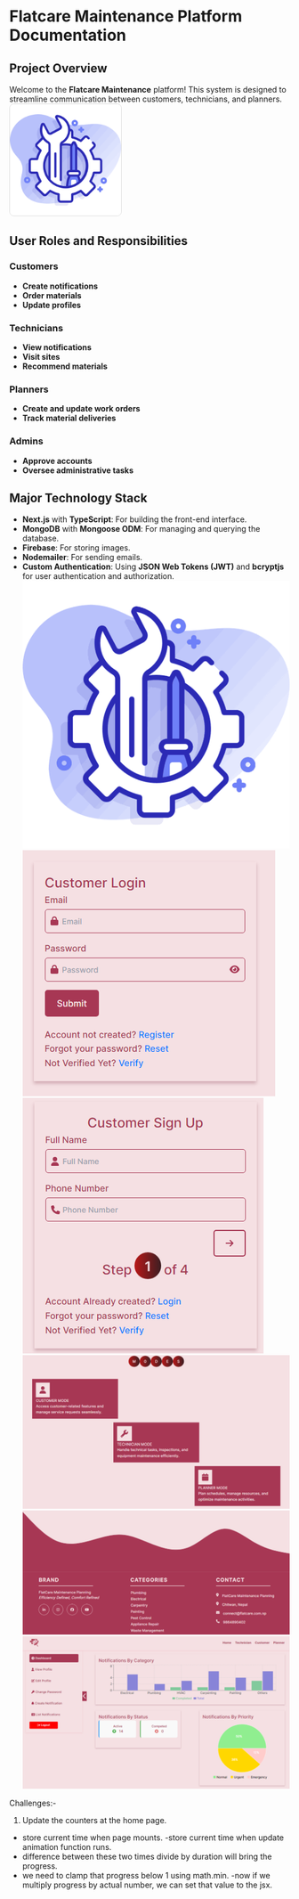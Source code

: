 # Flatcare Maintenance Platform Documentation
## Project Overview
Welcome to the **Flatcare Maintenance** platform! This system is designed to streamline communication between customers, technicians, and planners.
 <img src="/public/assets/images/logo.png" alt="Flatcare Logo" width="200" style="border-radius: 8px; border: 1px solid #ddd;"/>
## User Roles and Responsibilities
### Customers
- **Create notifications**
- **Order materials**
- **Update profiles**
### Technicians
- **View notifications**
- **Visit sites**
- **Recommend materials**
### Planners
- **Create and update work orders**
- **Track material deliveries**
### Admins
- **Approve accounts**
- **Oversee administrative tasks**
## Major Technology Stack
- **Next.js** with **TypeScript**: For building the front-end interface.
- **MongoDB** with **Mongoose ODM**: For managing and querying the database.
- **Firebase**: For storing images.
- **Nodemailer**: For sending emails.
- **Custom Authentication**: Using **JSON Web Tokens (JWT)** and **bcryptjs** for user authentication and authorization.
![Flatcare Logo](/public/assets/images/logo.png)
![Flatcare Logo](/public/assets/images/loginInterface.PNG)
![Flatcare Logo](/public/assets/images/signupInterface.PNG)
![Flatcare Logo](/public/assets/images/userModes.PNG)
![Flatcare Logo](/public/assets/images/footer.PNG)
![Flatcare Logo](/public/assets/images/dashboardlayout.PNG)


Challenges:-
1) Update the counters at the home page.
- store current time when page mounts.
-store current time when update animation function runs.
- difference between these two times divide by duration will bring the progress.
- we need to clamp that progress below 1 using math.min.
-now if we multiply progress by actual number, we can set that value to the jsx.

